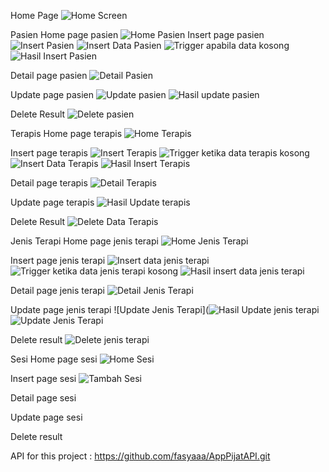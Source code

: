 Home Page
![Home Screen](https://github.com/user-attachments/assets/02e19506-6460-452a-ac92-a654da84b25f)

Pasien
Home page pasien
![Home Pasien](https://github.com/user-attachments/assets/2e7b13cf-a513-42ba-8403-150ba7efab5a)
Insert page pasien
![Insert Pasien](https://github.com/user-attachments/assets/1b1f0618-504b-4f68-8727-a01344598734)
![Insert Data Pasien](https://github.com/user-attachments/assets/dcfa112f-78fb-47ac-8e23-3e43d542f023)
![Trigger apabila data kosong](https://github.com/user-attachments/assets/effe2c19-22df-46d8-ad93-6390f24948ea)
![Hasil Insert Pasien](https://github.com/user-attachments/assets/5b25dea6-cccd-49bd-a523-9a09a8d68ca1)

Detail page pasien
![Detail Pasien](https://github.com/user-attachments/assets/8576c611-1c91-4af5-9dbf-982fc971d5d1)

Update page pasien
![Update pasien](https://github.com/user-attachments/assets/98a45350-ab7b-4511-8c2b-f3b769cdbe37)
![Hasil update pasien](https://github.com/user-attachments/assets/be0e5858-8e36-49a4-976e-18ef93e840a1)

Delete Result
![Delete pasien](https://github.com/user-attachments/assets/f9f25156-0287-4150-a3ea-2f7cc77dfd2b)


Terapis
Home page terapis
![Home Terapis](https://github.com/user-attachments/assets/fb926afe-0994-4e60-ae78-e5fa4f84813d)

Insert page terapis
![Insert Terapis](https://github.com/user-attachments/assets/0eaff713-e0d0-49c2-89dc-b93f9654fd3d)
![Trigger ketika data terapis kosong](https://github.com/user-attachments/assets/8cc25c0b-810a-4763-af55-a8b45ed95d60)
![Insert Data Terapis](https://github.com/user-attachments/assets/e54eaa31-9f2d-466d-befa-be4e96f1bc74)
![Hasil Insert Terapis](https://github.com/user-attachments/assets/ee80f22f-8720-43be-a393-37aa38bb06a6)

Detail page terapis
![Detail Terapis](https://github.com/user-attachments/assets/21a16b9a-59be-4632-b2dd-fac27740d2f3)

Update page terapis
![Hasil Update terapis](https://github.com/user-attachments/assets/2218323b-0a73-4815-8c72-36b5a3bf913e)


Delete Result
![Delete Data Terapis](https://github.com/user-attachments/assets/b4d1182c-b427-4089-b88f-9b1a0a2a08c4)


Jenis Terapi
Home page jenis terapi
![Home Jenis Terapi](https://github.com/user-attachments/assets/aa0e4f50-44cc-4d03-b989-82e8f3ba6fad)

Insert page jenis terapi
![Insert data jenis terapi](https://github.com/user-attachments/assets/03313b18-34e5-4bad-97d8-de896a506050)
![Trigger ketika data jenis terapi kosong](https://github.com/user-attachments/assets/848e7a75-d868-48f4-aeea-e38263834c3a)
![Hasil insert data jenis terapi](https://github.com/user-attachments/assets/8209bdc0-f019-4f61-8863-a2bf01cae90f)

Detail page jenis terapi
![Detail Jenis Terapi](https://github.com/user-attachments/assets/16e6ded8-4174-4e5e-b505-eafea7d0e67e)

Update page jenis terapi
![Update Jenis Terapi](![Hasil Update jenis terapi](https://github.com/user-attachments/assets/d580bb11-a457-416b-9383-e7e5792758e1)
![Update Jenis Terapi](https://github.com/user-attachments/assets/c9cc0012-f46d-4c95-a239-d2cfa88b9bd5)


Delete result
![Delete jenis terapi](https://github.com/user-attachments/assets/f4f8e53c-a310-4e6c-8adf-d1f977c1c17b)


Sesi
Home page sesi
![Home Sesi](https://github.com/user-attachments/assets/57e2ca7a-71ee-4877-bd95-c060a1a32367)

Insert page sesi
![Tambah Sesi](https://github.com/user-attachments/assets/fe0d2d96-4c11-4f46-9dae-1bb8b01d7864)

Detail page sesi

Update page sesi

Delete result



API for this project : https://github.com/fasyaaa/AppPijatAPI.git
